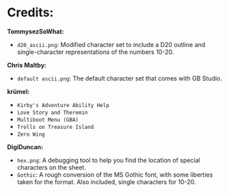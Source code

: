 # Credits:

**TommysezSoWhat:**

- `d20_ascii.png`: Modified character set to include a D20 outline and single-character representations of the numbers 10-20.

**Chris Maltby:**

- `default ascii.png`: The default character set that comes with GB Studio.

**krümel:**

- `Kirby's Adventure Ability Help`
- `Love Story and Theremin`
- `Multiboot Menu (GBA)`
- `Trolls on Treasure Island`
- `Zero Wing`

**DigiDuncan:**

- `hex.png`: A debugging tool to help you find the location of special characters on the sheet.
- `Gothic`: A rough conversion of the MS Gothic font, with some liberties taken for the format. Also included, single characters for 10-20.
